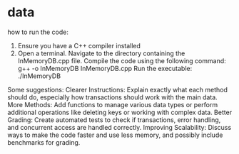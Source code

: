 # data
how to run the code:
1. Ensure you have a C++ compiler installed
2. Open a terminal.
Navigate to the directory containing the InMemoryDB.cpp file.
Compile the code using the following command: g++ -o InMemoryDB InMemoryDB.cpp
Run the executable: ./InMemoryDB

Some suggestions:
Clearer Instructions: Explain exactly what each method should do, especially how transactions should work with the main data.
More Methods: Add functions to manage various data types or perform additional operations like deleting keys or working with complex data.
Better Grading: Create automated tests to check if transactions, error handling, and concurrent access are handled correctly.
Improving Scalability: Discuss ways to make the code faster and use less memory, and possibly include benchmarks for grading.
